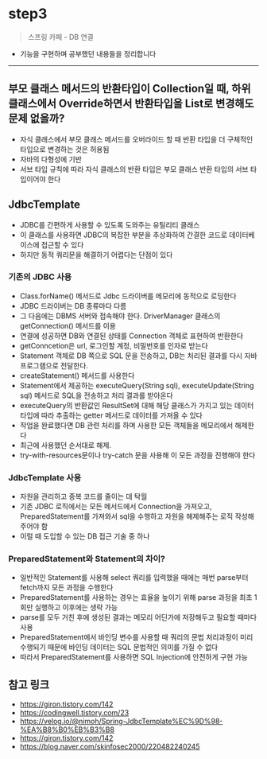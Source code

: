# step3
> 스프링 카페 - DB 연결
- 기능을 구현하며 공부했던 내용들을 정리합니다
---

## 부모 클래스 메서드의 반환타입이 Collection일 때, 하위 클래스에서 Override하면서 반환타입을 List로 변경해도 문제 없을까?
- 자식 클래스에서 부모 클래스 메서드를 오버라이드 할 때 반환 타입을 더 구체적인 타입으로 변경하는 것은 허용됨
- 자바의 다형성에 기반
- 서브 타입 규칙에 따라 자식 클래스의 반환 타입은 부모 클래스 반환 타입의 서브 타입이어야 한다

## JdbcTemplate
- JDBC를 간편하게 사용할 수 있도록 도와주는 유틸리티 클래스
- 이 클래스를 사용하면 JDBC의 복잡한 부분을 추상화하여 간결한 코드로 데이터베이스에 접근할 수 있다
- 하지만 동적 쿼리문을 해결하기 어렵다는 단점이 있다

### 기존의 JDBC 사용
- Class.forName() 메서드로 Jdbc 드라이버를 메모리에 동적으로 로딩한다
- JDBC 드라이버는 DB 종류마다 다름
- 그 다음에는 DBMS 서버와 접속해야 한다. DriverManager 클래스의 getConnection() 메서드를 이용
- 연결에 성공하면 DB와 연결된 상태를 Connection 객체로 표현하여 반환한다
- getConncetion은 url, 로그인할 계정, 비밀번호를 인자로 받는다
- Statement 객체로 DB 쪽으로 SQL 문을 전송하고, DB는 처리된 결과를 다시 자바 프로그램으로 전달한다.
- createStatement() 메서드를 사용한다
- Statement에서 제공하는 executeQuery(String sql), executeUpdate(String sql) 메서드로 SQL을 전송하고 처리 결과를 받아온다
- executeQuery의 반환값인 ResultSet에 대해 해당 클래스가 가지고 있는 데이터 타입에 따라 추출하는 getter 메서드로 데이터를 가져올 수 있다
- 작업을 완료했다면 DB 관련 처리를 하며 사용한 모든 객체들을 메모리에서 해제한다
- 최근에 사용했던 순서대로 해제.
- try-with-resources문이나 try-catch 문을 사용해 이 모든 과정을 진행해야 한다

### JdbcTemplate 사용
- 자원을 관리하고 중복 코드를 줄이는 데 탁월
- 기존 JDBC 로직에서는 모든 메서드에서 Connection을 가져오고, PreparedStatement를 가져와서 sql을 수행하고 자원을 해제해주는 로직 작성해 주어야 함
- 이럴 때 도입할 수 있는 DB 접근 기술 중 하나

### PreparedStatement와 Statement의 차이?
- 일반적인 Statement를 사용해 select 쿼리를 입력했을 때에는 매번 parse부터 fetch까지 모든 과정을 수행한다
- PreparedStatement를 사용하는 경우는 효율을 높이기 위해 parse 과정을 최초 1회만 실행하고 이후에는 생략 가능
- parse를 모두 거친 후에 생성된 결과는 메모리 어딘가에 저장해두고 필요할 때마다 사용
- PreparedStatement에서 바인딩 변수를 사용할 때 쿼리의 문법 처리과정이 미리 수행되기 때문에 바인딩 데이터는 SQL 문법적인 의미를 가질 수 없다
- 따라서 PreparedStatement를 사용하면 SQL Injection에 안전하게 구현 가능

## 참고 링크
- https://giron.tistory.com/142
- https://codingwell.tistory.com/23
- https://velog.io/@nimoh/Spring-JdbcTemplate%EC%9D%98-%EA%B8%B0%EB%B3%B8
- https://giron.tistory.com/142
- https://blog.naver.com/skinfosec2000/220482240245